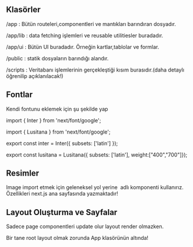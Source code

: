 
## Klasörler

/app : Bütün routeleri,componentleri ve mantıkları barındıran dosyadır.

/app/lib : data fetching işlemleri ve reusable utilitiesler buradadır.

/app/ui : Bütün UI buradadır. Örneğin kartlar,tablolar ve formlar.

/public : statik dosyaların barındığı alandır.

/scripts : Veritabanı işlemlerinin gerçekleştiği kısım burasıdır.(daha detaylı öğrenilip açıklanılacak!)

## Fontlar 

Kendi fontunu eklemek için şu şekilde yap

import { Inter } from 'next/font/google';

import { Lusitana } from 'next/font/google';

export const inter = Inter({ subsets: ['latin'] });

export  const lusitana = Lusitana({ subsets: ['latin'], weight:["400","700"]});


## Resimler

Image import etmek için geleneksel yol yerine <Image /> adlı komponenti kullanırız.
Özellikleri next.js ana sayfasında yazmaktadır!

## Layout Oluşturma ve Sayfalar

Sadece page componentleri update olur layout render olmazken.

Bir tane root layout olmak zorunda App klasörünün altında!